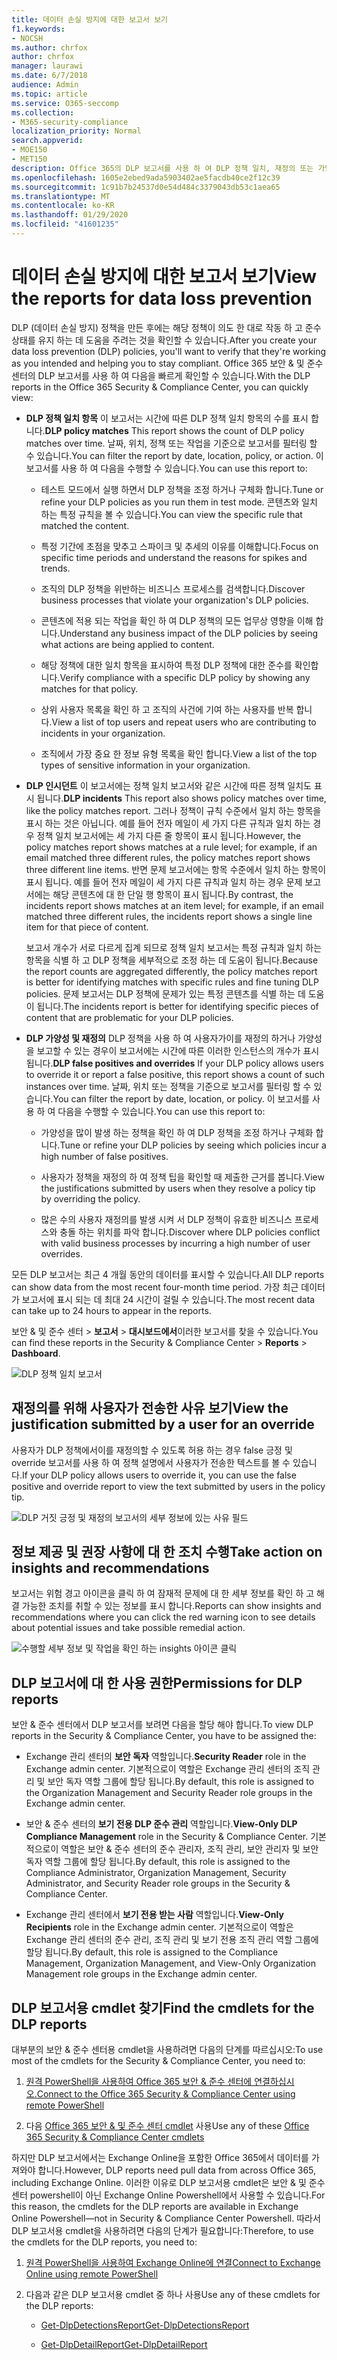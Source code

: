 ```yaml
---
title: 데이터 손실 방지에 대한 보고서 보기
f1.keywords:
- NOCSH
ms.author: chrfox
author: chrfox
manager: laurawi
ms.date: 6/7/2018
audience: Admin
ms.topic: article
ms.service: O365-seccomp
ms.collection:
- M365-security-compliance
localization_priority: Normal
search.appverid:
- MOE150
- MET150
description: Office 365의 DLP 보고서를 사용 하 여 DLP 정책 일치, 재정의 또는 가양성의 수를 빠르게 확인할 수 있습니다. 시간이 경과 함에 따라 작업 시간을 초과 하 고 있는지 여부를 확인할 수 있습니다. 다양 한 방법으로 보고서를 필터링 합니다. 그래프의 선에서 점을 선택 하 여 추가 세부 정보를 확인 합니다.
ms.openlocfilehash: 1605e2ebed9ada5903402ae5facdb40ce2f12c39
ms.sourcegitcommit: 1c91b7b24537d0e54d484c3379043db53c1aea65
ms.translationtype: MT
ms.contentlocale: ko-KR
ms.lasthandoff: 01/29/2020
ms.locfileid: "41601235"
---
```

# <a name="view-the-reports-for-data-loss-prevention"></a><span data-ttu-id="120eb-103">데이터 손실 방지에 대한 보고서 보기</span><span class="sxs-lookup"><span data-stu-id="120eb-103">View the reports for data loss prevention</span></span>

<span data-ttu-id="120eb-104">DLP (데이터 손실 방지) 정책을 만든 후에는 해당 정책이 의도 한 대로 작동 하 고 준수 상태를 유지 하는 데 도움을 주려는 것을 확인할 수 있습니다.</span><span class="sxs-lookup"><span data-stu-id="120eb-104">After you create your data loss prevention (DLP) policies, you'll want to verify that they're working as you intended and helping you to stay compliant.</span></span> <span data-ttu-id="120eb-105">Office 365 보안 &amp; 및 준수 센터의 DLP 보고서를 사용 하 여 다음을 빠르게 확인할 수 있습니다.</span><span class="sxs-lookup"><span data-stu-id="120eb-105">With the DLP reports in the Office 365 Security &amp; Compliance Center, you can quickly view:</span></span>
  
- <span data-ttu-id="120eb-106">**DLP 정책 일치 항목** 이 보고서는 시간에 따른 DLP 정책 일치 항목의 수를 표시 합니다.</span><span class="sxs-lookup"><span data-stu-id="120eb-106">**DLP policy matches** This report shows the count of DLP policy matches over time.</span></span> <span data-ttu-id="120eb-107">날짜, 위치, 정책 또는 작업을 기준으로 보고서를 필터링 할 수 있습니다.</span><span class="sxs-lookup"><span data-stu-id="120eb-107">You can filter the report by date, location, policy, or action.</span></span> <span data-ttu-id="120eb-108">이 보고서를 사용 하 여 다음을 수행할 수 있습니다.</span><span class="sxs-lookup"><span data-stu-id="120eb-108">You can use this report to:</span></span> 
    
  - <span data-ttu-id="120eb-109">테스트 모드에서 실행 하면서 DLP 정책을 조정 하거나 구체화 합니다.</span><span class="sxs-lookup"><span data-stu-id="120eb-109">Tune or refine your DLP policies as you run them in test mode.</span></span> <span data-ttu-id="120eb-110">콘텐츠와 일치 하는 특정 규칙을 볼 수 있습니다.</span><span class="sxs-lookup"><span data-stu-id="120eb-110">You can view the specific rule that matched the content.</span></span>
    
  - <span data-ttu-id="120eb-111">특정 기간에 초점을 맞추고 스파이크 및 추세의 이유를 이해합니다.</span><span class="sxs-lookup"><span data-stu-id="120eb-111">Focus on specific time periods and understand the reasons for spikes and trends.</span></span>
    
  - <span data-ttu-id="120eb-112">조직의 DLP 정책을 위반하는 비즈니스 프로세스를 검색합니다.</span><span class="sxs-lookup"><span data-stu-id="120eb-112">Discover business processes that violate your organization's DLP policies.</span></span>
    
  - <span data-ttu-id="120eb-113">콘텐츠에 적용 되는 작업을 확인 하 여 DLP 정책의 모든 업무상 영향을 이해 합니다.</span><span class="sxs-lookup"><span data-stu-id="120eb-113">Understand any business impact of the DLP policies by seeing what actions are being applied to content.</span></span>
    
  - <span data-ttu-id="120eb-114">해당 정책에 대한 일치 항목을 표시하여 특정 DLP 정책에 대한 준수를 확인합니다.</span><span class="sxs-lookup"><span data-stu-id="120eb-114">Verify compliance with a specific DLP policy by showing any matches for that policy.</span></span>
    
  - <span data-ttu-id="120eb-115">상위 사용자 목록을 확인 하 고 조직의 사건에 기여 하는 사용자를 반복 합니다.</span><span class="sxs-lookup"><span data-stu-id="120eb-115">View a list of top users and repeat users who are contributing to incidents in your organization.</span></span>
    
  - <span data-ttu-id="120eb-116">조직에서 가장 중요 한 정보 유형 목록을 확인 합니다.</span><span class="sxs-lookup"><span data-stu-id="120eb-116">View a list of the top types of sensitive information in your organization.</span></span>
    
- <span data-ttu-id="120eb-117">**DLP 인시던트** 이 보고서에는 정책 일치 보고서와 같은 시간에 따른 정책 일치도 표시 됩니다.</span><span class="sxs-lookup"><span data-stu-id="120eb-117">**DLP incidents** This report also shows policy matches over time, like the policy matches report.</span></span> <span data-ttu-id="120eb-118">그러나 정책이 규칙 수준에서 일치 하는 항목을 표시 하는 것은 아닙니다. 예를 들어 전자 메일이 세 가지 다른 규칙과 일치 하는 경우 정책 일치 보고서에는 세 가지 다른 줄 항목이 표시 됩니다.</span><span class="sxs-lookup"><span data-stu-id="120eb-118">However, the policy matches report shows matches at a rule level; for example, if an email matched three different rules, the policy matches report shows three different line items.</span></span> <span data-ttu-id="120eb-119">반면 문제 보고서에는 항목 수준에서 일치 하는 항목이 표시 됩니다. 예를 들어 전자 메일이 세 가지 다른 규칙과 일치 하는 경우 문제 보고서에는 해당 콘텐츠에 대 한 단일 행 항목이 표시 됩니다.</span><span class="sxs-lookup"><span data-stu-id="120eb-119">By contrast, the incidents report shows matches at an item level; for example, if an email matched three different rules, the incidents report shows a single line item for that piece of content.</span></span> 
    
  <span data-ttu-id="120eb-120">보고서 개수가 서로 다르게 집계 되므로 정책 일치 보고서는 특정 규칙과 일치 하는 항목을 식별 하 고 DLP 정책을 세부적으로 조정 하는 데 도움이 됩니다.</span><span class="sxs-lookup"><span data-stu-id="120eb-120">Because the report counts are aggregated differently, the policy matches report is better for identifying matches with specific rules and fine tuning DLP policies.</span></span> <span data-ttu-id="120eb-121">문제 보고서는 DLP 정책에 문제가 있는 특정 콘텐츠를 식별 하는 데 도움이 됩니다.</span><span class="sxs-lookup"><span data-stu-id="120eb-121">The incidents report is better for identifying specific pieces of content that are problematic for your DLP policies.</span></span>
    
- <span data-ttu-id="120eb-122">**DLP 가양성 및 재정의** DLP 정책을 사용 하 여 사용자가이를 재정의 하거나 가양성을 보고할 수 있는 경우이 보고서에는 시간에 따른 이러한 인스턴스의 개수가 표시 됩니다.</span><span class="sxs-lookup"><span data-stu-id="120eb-122">**DLP false positives and overrides** If your DLP policy allows users to override it or report a false positive, this report shows a count of such instances over time.</span></span> <span data-ttu-id="120eb-123">날짜, 위치 또는 정책을 기준으로 보고서를 필터링 할 수 있습니다.</span><span class="sxs-lookup"><span data-stu-id="120eb-123">You can filter the report by date, location, or policy.</span></span> <span data-ttu-id="120eb-124">이 보고서를 사용 하 여 다음을 수행할 수 있습니다.</span><span class="sxs-lookup"><span data-stu-id="120eb-124">You can use this report to:</span></span> 
    
  - <span data-ttu-id="120eb-125">가양성을 많이 발생 하는 정책을 확인 하 여 DLP 정책을 조정 하거나 구체화 합니다.</span><span class="sxs-lookup"><span data-stu-id="120eb-125">Tune or refine your DLP policies by seeing which policies incur a high number of false positives.</span></span>
    
  - <span data-ttu-id="120eb-126">사용자가 정책을 재정의 하 여 정책 팁을 확인할 때 제출한 근거를 봅니다.</span><span class="sxs-lookup"><span data-stu-id="120eb-126">View the justifications submitted by users when they resolve a policy tip by overriding the policy.</span></span>
    
  - <span data-ttu-id="120eb-127">많은 수의 사용자 재정의를 발생 시켜 서 DLP 정책이 유효한 비즈니스 프로세스와 충돌 하는 위치를 파악 합니다.</span><span class="sxs-lookup"><span data-stu-id="120eb-127">Discover where DLP policies conflict with valid business processes by incurring a high number of user overrides.</span></span>
    
<span data-ttu-id="120eb-128">모든 DLP 보고서는 최근 4 개월 동안의 데이터를 표시할 수 있습니다.</span><span class="sxs-lookup"><span data-stu-id="120eb-128">All DLP reports can show data from the most recent four-month time period.</span></span> <span data-ttu-id="120eb-129">가장 최근 데이터가 보고서에 표시 되는 데 최대 24 시간이 걸릴 수 있습니다.</span><span class="sxs-lookup"><span data-stu-id="120eb-129">The most recent data can take up to 24 hours to appear in the reports.</span></span>
  
<span data-ttu-id="120eb-130">보안 &amp; 및 준수 센터 \> **보고서** \> **대시보드에서**이러한 보고서를 찾을 수 있습니다.</span><span class="sxs-lookup"><span data-stu-id="120eb-130">You can find these reports in the Security &amp; Compliance Center \> **Reports** \> **Dashboard**.</span></span>
  
![DLP 정책 일치 보고서](media/117d20c9-d379-403f-ad68-1f5cd6c4e5cf.png)
  
## <a name="view-the-justification-submitted-by-a-user-for-an-override"></a><span data-ttu-id="120eb-132">재정의를 위해 사용자가 전송한 사유 보기</span><span class="sxs-lookup"><span data-stu-id="120eb-132">View the justification submitted by a user for an override</span></span>

<span data-ttu-id="120eb-133">사용자가 DLP 정책에서이를 재정의할 수 있도록 허용 하는 경우 false 긍정 및 override 보고서를 사용 하 여 정책 설명에서 사용자가 전송한 텍스트를 볼 수 있습니다.</span><span class="sxs-lookup"><span data-stu-id="120eb-133">If your DLP policy allows users to override it, you can use the false positive and override report to view the text submitted by users in the policy tip.</span></span>
  
![DLP 거짓 긍정 및 재정의 보고서의 세부 정보에 있는 사유 필드](media/e11e3126-026d-4e77-a16d-74a0686d1fa3.png)
  
## <a name="take-action-on-insights-and-recommendations"></a><span data-ttu-id="120eb-135">정보 제공 및 권장 사항에 대 한 조치 수행</span><span class="sxs-lookup"><span data-stu-id="120eb-135">Take action on insights and recommendations</span></span>

<span data-ttu-id="120eb-136">보고서는 위험 경고 아이콘을 클릭 하 여 잠재적 문제에 대 한 세부 정보를 확인 하 고 해결 가능한 조치를 취할 수 있는 정보를 표시 합니다.</span><span class="sxs-lookup"><span data-stu-id="120eb-136">Reports can show insights and recommendations where you can click the red warning icon to see details about potential issues and take possible remedial action.</span></span>
  
![수행할 세부 정보 및 작업을 확인 하는 insights 아이콘 클릭](media/51782036-7299-4960-8175-75c2b1637159.png)
  
## <a name="permissions-for-dlp-reports"></a><span data-ttu-id="120eb-138">DLP 보고서에 대 한 사용 권한</span><span class="sxs-lookup"><span data-stu-id="120eb-138">Permissions for DLP reports</span></span>

<span data-ttu-id="120eb-139">보안 & 준수 센터에서 DLP 보고서를 보려면 다음을 할당 해야 합니다.</span><span class="sxs-lookup"><span data-stu-id="120eb-139">To view DLP reports in the Security & Compliance Center, you have to be assigned the:</span></span>

- <span data-ttu-id="120eb-140">Exchange 관리 센터의 **보안 독자** 역할입니다.</span><span class="sxs-lookup"><span data-stu-id="120eb-140">**Security Reader** role in the Exchange admin center.</span></span> <span data-ttu-id="120eb-141">기본적으로이 역할은 Exchange 관리 센터의 조직 관리 및 보안 독자 역할 그룹에 할당 됩니다.</span><span class="sxs-lookup"><span data-stu-id="120eb-141">By default, this role is assigned to the Organization Management and Security Reader role groups in the Exchange admin center.</span></span>

- <span data-ttu-id="120eb-142">보안 & 준수 센터의 **보기 전용 DLP 준수 관리** 역할입니다.</span><span class="sxs-lookup"><span data-stu-id="120eb-142">**View-Only DLP Compliance Management** role in the Security & Compliance Center.</span></span> <span data-ttu-id="120eb-143">기본적으로이 역할은 보안 & 준수 센터의 준수 관리자, 조직 관리, 보안 관리자 및 보안 독자 역할 그룹에 할당 됩니다.</span><span class="sxs-lookup"><span data-stu-id="120eb-143">By default, this role is assigned to the Compliance Administrator, Organization Management, Security Administrator, and Security Reader role groups in the Security & Compliance Center.</span></span>

- <span data-ttu-id="120eb-144">Exchange 관리 센터에서 **보기 전용 받는 사람** 역할입니다.</span><span class="sxs-lookup"><span data-stu-id="120eb-144">**View-Only Recipients** role in the Exchange admin center.</span></span> <span data-ttu-id="120eb-145">기본적으로이 역할은 Exchange 관리 센터의 준수 관리, 조직 관리 및 보기 전용 조직 관리 역할 그룹에 할당 됩니다.</span><span class="sxs-lookup"><span data-stu-id="120eb-145">By default, this role is assigned to the Compliance Management, Organization Management, and View-Only Organization Management role groups in the Exchange admin center.</span></span>

## <a name="find-the-cmdlets-for-the-dlp-reports"></a><span data-ttu-id="120eb-146">DLP 보고서용 cmdlet 찾기</span><span class="sxs-lookup"><span data-stu-id="120eb-146">Find the cmdlets for the DLP reports</span></span>

<span data-ttu-id="120eb-147">대부분의 보안 &amp; 준수 센터용 cmdlet을 사용하려면 다음의 단계를 따르십시오:</span><span class="sxs-lookup"><span data-stu-id="120eb-147">To use most of the cmdlets for the Security &amp; Compliance Center, you need to:</span></span>
  
1. [<span data-ttu-id="120eb-148">원격 PowerShell을 사용하여 Office 365 보안 &amp; 준수 센터에 연결하십시오.</span><span class="sxs-lookup"><span data-stu-id="120eb-148">Connect to the Office 365 Security &amp; Compliance Center using remote PowerShell</span></span>](https://go.microsoft.com/fwlink/?LinkID=799771&amp;clcid=0x409)
    
2. <span data-ttu-id="120eb-149">다음 [Office 365 보안 &amp; 및 준수 센터 cmdlet](https://go.microsoft.com/fwlink/?LinkID=799772&amp;clcid=0x409) 사용</span><span class="sxs-lookup"><span data-stu-id="120eb-149">Use any of these [Office 365 Security &amp; Compliance Center cmdlets](https://go.microsoft.com/fwlink/?LinkID=799772&amp;clcid=0x409)</span></span>
    
<span data-ttu-id="120eb-150">하지만 DLP 보고서에서는 Exchange Online을 포함한 Office 365에서 데이터를 가져와야 합니다.</span><span class="sxs-lookup"><span data-stu-id="120eb-150">However, DLP reports need pull data from across Office 365, including Exchange Online.</span></span> <span data-ttu-id="120eb-151">이러한 이유로 DLP 보고서용 cmdlet은 보안 &amp; 및 준수 센터 powershell이 아닌 Exchange Online Powershell에서 사용할 수 있습니다.</span><span class="sxs-lookup"><span data-stu-id="120eb-151">For this reason, the cmdlets for the DLP reports are available in Exchange Online Powershell—not in Security &amp; Compliance Center Powershell.</span></span> <span data-ttu-id="120eb-152">따라서 DLP 보고서용 cmdlet을 사용하려면 다음의 단계가 필요합니다:</span><span class="sxs-lookup"><span data-stu-id="120eb-152">Therefore, to use the cmdlets for the DLP reports, you need to:</span></span>
  
1. [<span data-ttu-id="120eb-153">원격 PowerShell을 사용하여 Exchange Online에 연결</span><span class="sxs-lookup"><span data-stu-id="120eb-153">Connect to Exchange Online using remote PowerShell</span></span>](https://go.microsoft.com/fwlink/?LinkID=799773&amp;clcid=0x409)
    
2. <span data-ttu-id="120eb-154">다음과 같은 DLP 보고서용 cmdlet 중 하나 사용</span><span class="sxs-lookup"><span data-stu-id="120eb-154">Use any of these cmdlets for the DLP reports:</span></span>
    
      - [<span data-ttu-id="120eb-155">Get-DlpDetectionsReport</span><span class="sxs-lookup"><span data-stu-id="120eb-155">Get-DlpDetectionsReport</span></span>](https://go.microsoft.com/fwlink/?LinkID=799774&amp;clcid=0x409)
    
      - [<span data-ttu-id="120eb-156">Get-DlpDetailReport</span><span class="sxs-lookup"><span data-stu-id="120eb-156">Get-DlpDetailReport</span></span>](https://go.microsoft.com/fwlink/?LinkID=799775&amp;clcid=0x409)
    

